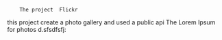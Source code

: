  		The project  Flickr

this project create a photo gallery and used a public api The Lorem Ipsum for photos
d.sfsdfsfj:
